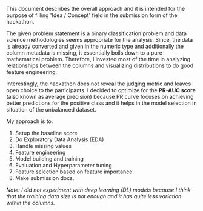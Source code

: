 This document describes the overall approach and it is intended for the purpose of filling 'Idea / Concept' field in the submission form of the hackathon.

The given problem statement is a binary classification problem and data science methodologies seems appropriate for the analysis. Since, the data is already converted and given in the numeric type and additionally the column metadata is missing, it essentially boils down to a pure mathematical problem. Therefore, I invested most of the time in analyzing relationships between the columns and visualizing distributions to do good feature engineering.

Interestingly, the hackathon does not reveal the judging metric and leaves open choice to the participants. I decided to optimize for the **PR-AUC score** (also known as average precision) because PR curve focuses on achieving better predictions for the positive class and it helps in the model selection in situation of the unbalanced dataset.

My approach is to:
1. Setup the baseline score
2. Do Exploratory Data Analysis (EDA)
3. Handle missing values
4. Feature engineering
5. Model building and training
6. Evaluation and Hyperparameter tuning
7. Feature selection based on feature importance
8. Make submission docs.

*Note: I did not experiment with deep learning (DL) models because I think that the training data size is not enough and it has quite less variation within the columns.*
